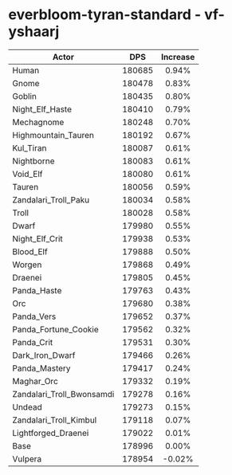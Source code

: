 # everbloom-tyran-standard - vf-yshaarj
| Actor | DPS | Increase |
|---|:---:|:---:|
|Human|180685|0.94%|
|Gnome|180478|0.83%|
|Goblin|180435|0.80%|
|Night_Elf_Haste|180410|0.79%|
|Mechagnome|180248|0.70%|
|Highmountain_Tauren|180192|0.67%|
|Kul_Tiran|180087|0.61%|
|Nightborne|180083|0.61%|
|Void_Elf|180080|0.61%|
|Tauren|180056|0.59%|
|Zandalari_Troll_Paku|180034|0.58%|
|Troll|180028|0.58%|
|Dwarf|179980|0.55%|
|Night_Elf_Crit|179938|0.53%|
|Blood_Elf|179888|0.50%|
|Worgen|179868|0.49%|
|Draenei|179805|0.45%|
|Panda_Haste|179763|0.43%|
|Orc|179680|0.38%|
|Panda_Vers|179652|0.37%|
|Panda_Fortune_Cookie|179562|0.32%|
|Panda_Crit|179531|0.30%|
|Dark_Iron_Dwarf|179466|0.26%|
|Panda_Mastery|179417|0.24%|
|Maghar_Orc|179332|0.19%|
|Zandalari_Troll_Bwonsamdi|179278|0.16%|
|Undead|179273|0.15%|
|Zandalari_Troll_Kimbul|179118|0.07%|
|Lightforged_Draenei|179022|0.01%|
|Base|178996|0.00%|
|Vulpera|178954|-0.02%|
